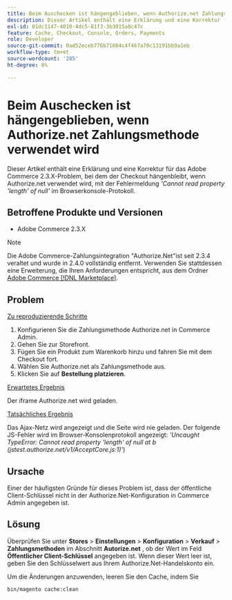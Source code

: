 ```yaml
---
title: Beim Auschecken ist hängengeblieben, wenn Authorize.net Zahlungsmethode verwendet wird
description: Dieser Artikel enthält eine Erklärung und eine Korrektur für das Adobe Commerce 2.3.X-Problem, bei dem der Checkout hängenbleibt, wenn Authorize.net verwendet wird, mit der Fehlermeldung *'Cannot read property 'length' of null'* im Browser-Konsolenprotokoll.
exl-id: 01dc1147-4010-4dc5-81f3-3b3015a8c47c
feature: Cache, Checkout, Console, Orders, Payments
role: Developer
source-git-commit: 0ad52eceb776b71604c4f467a70c13191bb9a1eb
workflow-type: tm+mt
source-wordcount: '285'
ht-degree: 0%

---
```


# Beim Auschecken ist hängengeblieben, wenn Authorize.net Zahlungsmethode verwendet wird

Dieser Artikel enthält eine Erklärung und eine Korrektur für das Adobe Commerce 2.3.X-Problem, bei dem der Checkout hängenbleibt, wenn Authorize.net verwendet wird, mit der Fehlermeldung *&#39;Cannot read property &#39;length&#39; of null&#39;* im Browserkonsole-Protokoll.

## Betroffene Produkte und Versionen

* Adobe Commerce 2.3.X

>[!NOTE]
>
>Die Adobe Commerce-Zahlungsintegration &quot;Authorize.Net&quot;ist seit 2.3.4 veraltet und wurde in 2.4.0 vollständig entfernt. Verwenden Sie stattdessen eine Erweiterung, die Ihren Anforderungen entspricht, aus dem Ordner [Adobe Commerce [!DNL Marketplace]](https://commercemarketplace.adobe.com/).

## Problem

<u>Zu reproduzierende Schritte</u>

1. Konfigurieren Sie die Zahlungsmethode Authorize.net in Commerce Admin.
1. Gehen Sie zur Storefront.
1. Fügen Sie ein Produkt zum Warenkorb hinzu und fahren Sie mit dem Checkout fort.
1. Wählen Sie Authorize.net als Zahlungsmethode aus.
1. Klicken Sie auf **Bestellung platzieren**.

<u>Erwartetes Ergebnis</u>

Der iframe Authorize.net wird geladen.

<u>Tatsächliches Ergebnis</u>

Das Ajax-Netz wird angezeigt und die Seite wird nie geladen. Der folgende JS-Fehler wird im Browser-Konsolenprotokoll angezeigt: *&#39;Uncaught TypeError: Cannot read property &#39;length&#39; of null at b (jstest.authorize.net/v1/AcceptCore.js:1)&#39;*)

## Ursache

Einer der häufigsten Gründe für dieses Problem ist, dass der öffentliche Client-Schlüssel nicht in der Authorize.Net-Konfiguration in Commerce Admin angegeben ist.

## Lösung

Überprüfen Sie unter **Stores** > **Einstellungen** > **Konfiguration** > **Verkauf** > **Zahlungsmethoden** im Abschnitt **Autorize.net** , ob der Wert im Feld **Öffentlicher Client-Schlüssel** angegeben ist. Wenn dieser Wert leer ist, geben Sie den Schlüsselwert aus Ihrem Authorize.Net-Handelskonto ein.

Um die Änderungen anzuwenden, leeren Sie den Cache, indem Sie

```bash
bin/magento cache:clean
```
